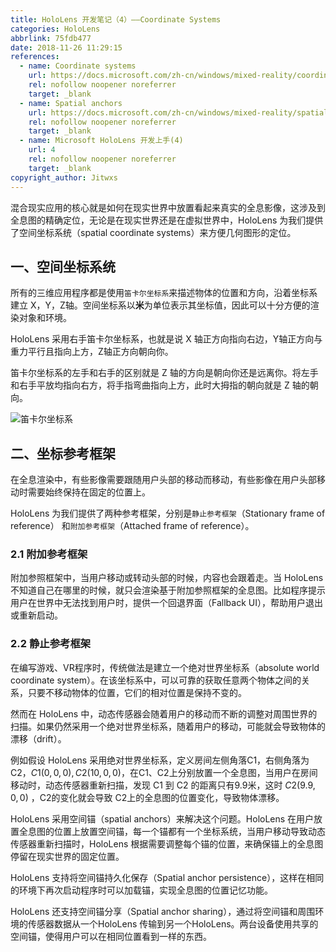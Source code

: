```yaml
---
title: HoloLens 开发笔记（4）——Coordinate Systems
categories: HoloLens
abbrlink: 75fdb477
date: 2018-11-26 11:29:15
references:
  - name: Coordinate systems
    url: https://docs.microsoft.com/zh-cn/windows/mixed-reality/coordinate-systems
    rel: nofollow noopener noreferrer
    target: _blank
  - name: Spatial anchors
    url: https://docs.microsoft.com/zh-cn/windows/mixed-reality/spatial-anchors
    rel: nofollow noopener noreferrer
    target: _blank
  - name: Microsoft HoloLens 开发上手(4)
    url: 4
    rel: nofollow noopener noreferrer
    target: _blank
copyright_author: Jitwxs
---
```


混合现实应用的核心就是如何在现实世界中放置看起来真实的全息影像，这涉及到全息图的精确定位，无论是在现实世界还是在虚拟世界中，HoloLens 为我们提供了空间坐标系统（spatial coordinate systems）来方便几何图形的定位。

## 一、空间坐标系统

所有的三维应用程序都是使用`笛卡尔坐标系`来描述物体的位置和方向，沿着坐标系建立 X，Y，Z轴。空间坐标系以**米**为单位表示其坐标值，因此可以十分方便的渲染对象和环境。

HoloLens 采用右手笛卡尔坐标系，也就是说 X 轴正方向指向右边，Y轴正方向与重力平行且指向上方，Z轴正方向朝向你。

笛卡尔坐标系的左手和右手的区别就是 Z 轴的方向是朝向你还是远离你。将左手和右手平放均指向右方，将手指弯曲指向上方，此时大拇指的朝向就是 Z 轴的朝向。

![笛卡尔坐标系](https://cdn.jsdelivr.net/gh/jitwxs/cdn/blog/posts/20181126112756736.png)

## 二、坐标参考框架

在全息渲染中，有些影像需要跟随用户头部的移动而移动，有些影像在用户头部移动时需要始终保持在固定的位置上。

HoloLens 为我们提供了两种参考框架，分别是`静止参考框架`（Stationary frame of reference） 和`附加参考框架`（Attached frame of reference）。

### 2.1 附加参考框架

附加参照框架中，当用户移动或转动头部的时候，内容也会跟着走。当 HoloLens 不知道自己在哪里的时候，就只会渲染基于附加参照框架的全息图。比如程序提示用户在世界中无法找到用户时，提供一个回退界面（Fallback UI），帮助用户退出或重新启动。

### 2.2 静止参考框架

在编写游戏、VR程序时，传统做法是建立一个绝对世界坐标系（absolute world coordinate system）。在该坐标系中，可以可靠的获取任意两个物体之间的关系，只要不移动物体的位置，它们的相对位置是保持不变的。

然而在 HoloLens 中，动态传感器会随着用户的移动而不断的调整对周围世界的扫描。如果仍然采用一个绝对世界坐标系，随着用户的移动，可能就会导致物体的漂移（drift）。

例如假设 HoloLens 采用绝对世界坐标系，定义房间左侧角落C1，右侧角落为C2，$C1(0,0,0), C2(10,0,0)$，在C1、C2上分别放置一个全息图，当用户在房间移动时，动态传感器重新扫描，发现 C1 到 C2 的距离只有9.9米，这时 $C2(9.9,0,0)$ ，C2的变化就会导致 C2上的全息图的位置变化，导致物体漂移。 

HoloLens 采用空间锚（spatial anchors）来解决这个问题。HoloLens 在用户放置全息图的位置上放置空间锚，每一个锚都有一个坐标系统，当用户移动导致动态传感器重新扫描时，HoloLens 根据需要调整每个锚的位置，来确保锚上的全息图停留在现实世界的固定位置。

HoloLens 支持将空间锚持久化保存（Spatial anchor persistence），这样在相同的环境下再次启动程序时可以加载锚，实现全息图的位置记忆功能。

HoloLens 还支持空间锚分享（Spatial anchor sharing），通过将空间锚和周围环境的传感器数据从一个HoloLens 传输到另一个HoloLens。两台设备使用共享的空间锚，使得用户可以在相同位置看到一样的东西。
